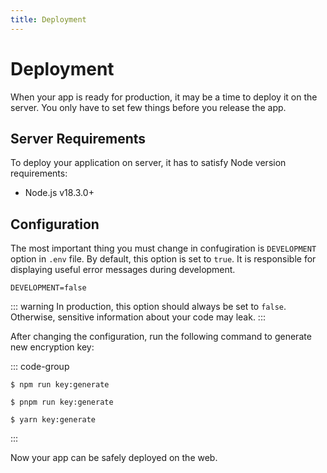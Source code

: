 ```yaml
---
title: Deployment
---
```


# Deployment

When your app is ready for production, it may be a time to deploy it on the server. You only have to set few things before you release the app.

## Server Requirements

To deploy your application on server, it has to satisfy Node version requirements:

- Node.js v18.3.0+

## Configuration

The most important thing you must change in confugiration is `DEVELOPMENT` option in `.env` file. By default, this option is set to `true`. It is responsible for displaying useful error messages during development.

```
DEVELOPMENT=false
```

::: warning
In production, this option should always be set to `false`. Otherwise, sensitive information about your code may leak.
:::

After changing the configuration, run the following command to generate new encryption key:

::: code-group
```shell [npm]
$ npm run key:generate
```

```shell [pnpm]
$ pnpm run key:generate
```

```shell [yarn]
$ yarn key:generate
```
:::

Now your app can be safely deployed on the web.
